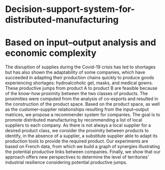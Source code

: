# Decision-support-system-for-distributed-manufacturing
# Based on input–output analysis and economic complexity
The disruption of supplies during the Covid-19 crisis has led to shortages but has also shown the adaptability of some companies, which have succeeded in adapting their production chains quickly to produce goods experiencing shortages: hydroalcoholic gel, masks, and medical gowns. These productive jumps from product A to product B are feasible because of the know-how proximity between the two classes of products. The proximities were computed from the analysis of co-exports and resulted in the construction of the product space.
Based on the product space, as well as the customer–supplier relationships resulting from the input–output matrices, we propose a recommender system for companies. The goal is to promote distributed manufacturing by recommending a list of local suppliers to each company. As there is not always a local supplier for a desired product class, we consider the proximity between products to identify, in the absence of a supplier, a substitute supplier able to adapt its production tools to provide the required product. Our experiments are based on French data, from which we build a graph of synergies illustrating the potential productive links between companies.
Finally, we show that our approach offers new perspectives to determine the level of territories’ industrial resilience considering potential productive jumps.
